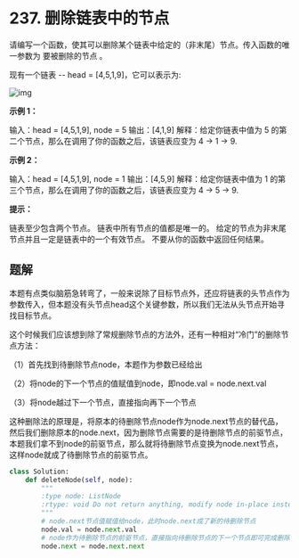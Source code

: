 # 237. 删除链表中的节点

请编写一个函数，使其可以删除某个链表中给定的（非末尾）节点。传入函数的唯一参数为 要被删除的节点 。

 

现有一个链表 -- head = [4,5,1,9]，它可以表示为:

![img](https://assets.leetcode-cn.com/aliyun-lc-upload/uploads/2019/01/19/237_example.png)

**示例 1：**

输入：head = [4,5,1,9], node = 5
输出：[4,1,9]
解释：给定你链表中值为 5 的第二个节点，那么在调用了你的函数之后，该链表应变为 4 -> 1 -> 9.

**示例 2：**

输入：head = [4,5,1,9], node = 1
输出：[4,5,9]
解释：给定你链表中值为 1 的第三个节点，那么在调用了你的函数之后，该链表应变为 4 -> 5 -> 9.

**提示：**

链表至少包含两个节点。
链表中所有节点的值都是唯一的。
给定的节点为非末尾节点并且一定是链表中的一个有效节点。
不要从你的函数中返回任何结果。

## 题解

本题有点类似脑筋急转弯了，一般来说除了目标节点外，还应将链表的头节点作为参数传入，但本题没有头节点head这个关键参数，所以我们无法从头节点开始寻找目标节点。

这个时候我们应该想到除了常规删除节点的方法外，还有一种相对“冷门”的删除节点方法：

（1）首先找到待删除节点node，本题作为参数已经给出

（2）将node的下一个节点的值赋值到node，即node.val = node.next.val

（3）将node越过下一个节点，直接指向再下一个节点

这种删除法的原理是，将原本的待删除节点node作为node.next节点的替代品，然后我们删除原本的node.next，因为删除节点需要的是待删除节点的前驱节点，本题我们拿不到node的前驱节点，那么就将待删除节点变换为node.next节点，这样node就成了待删除节点的前驱节点。

```python
class Solution:
    def deleteNode(self, node):
        """
        :type node: ListNode
        :rtype: void Do not return anything, modify node in-place instead.
        """
    	# node.next节点值赋值给node，此时node.next成了新的待删除节点
        node.val = node.next.val
        # node作为待删除节点的前驱节点，直接指向待删除节点的下一个节点即可完成删除
        node.next = node.next.next
```


